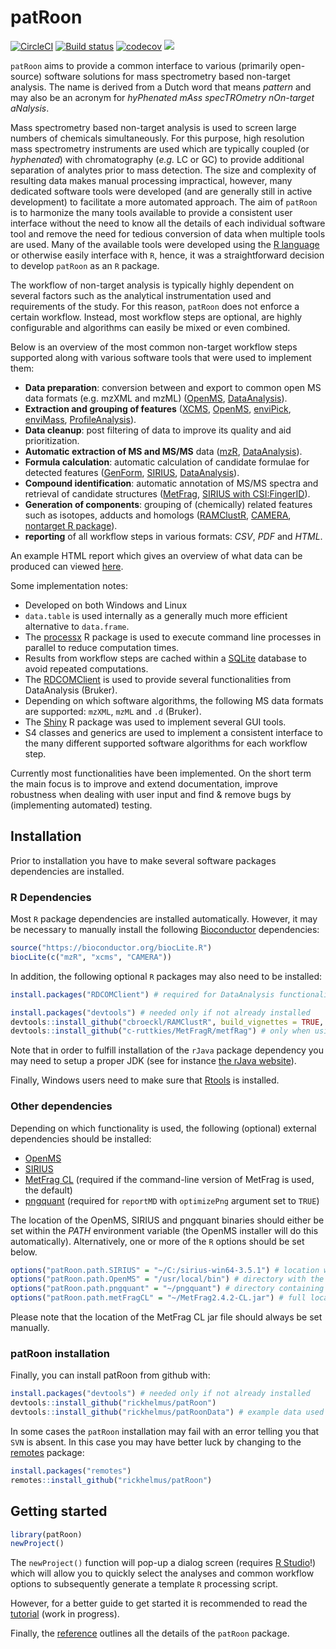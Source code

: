 # patRoon

[![CircleCI](https://circleci.com/gh/rickhelmus/patRoon.svg?style=svg)](https://circleci.com/gh/rickhelmus/patRoon)
[![Build status](https://ci.appveyor.com/api/projects/status/52nnpq8kqpkjqc92/branch/master?svg=true)](https://ci.appveyor.com/project/rickhelmus/patroon/branch/master)
[![codecov](https://codecov.io/gh/rickhelmus/patRoon/branch/master/graph/badge.svg)](https://codecov.io/gh/rickhelmus/patRoon)
[![](https://images.microbadger.com/badges/image/patroonorg/patroon.svg)](https://microbadger.com/images/patroonorg/patroon)

`patRoon` aims to provide a common interface to various (primarily
open-source) software solutions for mass spectrometry based non-target analysis.
The name is derived from a Dutch word that means _pattern_ and may also be an acronym for _hyPhenated
mAss specTROmetry nOn-target aNalysis_.

Mass spectrometry based non-target analysis is used to screen large numbers of chemicals simultaneously. For this purpose, high resolution mass spectrometry instruments are used which are typically coupled (or _hyphenated_) with chromatography (_e.g._ LC or GC) to provide additional separation of analytes prior to mass detection. The size and complexity of resulting data makes manual processing impractical, however, many dedicated software tools were developed (and are generally still in active development) to facilitate a more automated approach. The aim of `patRoon` is to harmonize the many tools available to provide a consistent user interface without the need to know all the details of each individual software tool and remove the need for tedious conversion of data when multiple tools are used. Many of the available tools were developed using the [R language][R] or otherwise easily interface with `R`, hence, it was a straightforward decision to develop `patRoon` as an `R` package.

The workflow of non-target analysis is typically highly dependent on several factors such as the analytical instrumentation used and requirements of the study. For this reason, `patRoon` does not enforce a certain workflow. Instead, most workflow steps are optional, are highly configurable and algorithms can easily be mixed or even combined.

Below is an overview of the most common non-target workflow steps supported along with various software tools that were used to implement them:

* **Data preparation**: conversion between and export to common open MS data formats (e.g. mzXML and mzML) ([OpenMS], [DataAnalysis]).
* **Extraction and grouping of features** ([XCMS], [OpenMS], [enviPick], [enviMass], [ProfileAnalysis]).
* **Data cleanup**: post filtering of data to improve its quality and aid prioritization.
* **Automatic extraction of MS and MS/MS** data ([mzR], [DataAnalysis]).
* **Formula calculation**: automatic calculation of candidate formulae for detected features ([GenForm], [SIRIUS], [DataAnalysis]).
* **Compound identification**: automatic annotation of MS/MS spectra and retrieval of candidate structures ([MetFrag], [SIRIUS with CSI:FingerID][SIRIUS]).
* **Generation of components**: grouping of (chemically) related features such as isotopes, adducts and homologs ([RAMClustR], [CAMERA], [nontarget R package][nontarget]).
* **reporting** of all workflow steps in various formats: _CSV_, _PDF_ and _HTML_.

An example HTML report which gives an overview of what data can be produced can viewed [here][example].

Some implementation notes:

* Developed on both Windows and Linux
* `data.table` is used internally as a generally much more efficient alternative to `data.frame`.
* The [processx] R package is used to execute command line processes in parallel to reduce computation times.
* Results from workflow steps are cached within a [SQLite] database to avoid repeated computations.
* The [RDCOMClient] is used to provide several functionalities from DataAnalysis (Bruker).
* Depending on which software algorithms, the following MS data formats are supported: `mzXML`, `mzML` and `.d` (Bruker).
* The [Shiny] R package was used to implement several GUI tools.
* S4 classes and generics are used to implement a consistent interface to the many different supported software algorithms for each workflow step.

Currently most functionalities have been implemented. On the short term the main focus is to improve and extend documentation, improve robustness when dealing with user input and find & remove bugs by (implementing automated) testing.

## Installation

Prior to installation you have to make several software packages dependencies are installed.

### R Dependencies

Most `R` package dependencies are installed automatically. However, it may be necessary to manually install the following [Bioconductor] dependencies:

```r
source("https://bioconductor.org/biocLite.R")
biocLite(c("mzR", "xcms", "CAMERA"))
```

In addition, the following optional `R` packages may also need to be installed:

``` r
install.packages("RDCOMClient") # required for DataAnalysis functionality

install.packages("devtools") # needed only if not already installed
devtools::install_github("cbroeckl/RAMClustR", build_vignettes = TRUE, dependencies = TRUE)
devtools::install_github("c-ruttkies/MetFragR/metfRag") # only when using the R interface (not by default)
```

Note that in order to fulfill installation of the `rJava` package dependency you may need to setup a proper JDK (see for instance [the rJava website][rJava]).

Finally, Windows users need to make sure that [Rtools] is installed.

### Other dependencies

Depending on which functionality is used, the following (optional) external dependencies should be installed:

* [OpenMS]
* [SIRIUS]
* [MetFrag CL][MetFrag-CL] (required if the command-line version of MetFrag is used, the default)
* [pngquant] (required for `reportMD` with `optimizePng` argument set to `TRUE`)

The location of the OpenMS, SIRIUS and pngquant binaries should either be set within the _PATH_ environment variable (the OpenMS installer will do this automatically). Alternatively, one or more of the `R` options should be set below.

```r
options("patRoon.path.SIRIUS" = "~/C:/sirius-win64-3.5.1") # location where SIRIUS was extracted
options("patRoon.path.OpenMS" = "/usr/local/bin") # directory with the OpenMS binaries
options("patRoon.path.pngquant" = "~/pngquant") # directory containing pngquant binary
options("patRoon.path.metFragCL" = "~/MetFrag2.4.2-CL.jar") # full location to the jar file
```

Please note that the location of the MetFrag CL jar file should always be set manually.


### patRoon installation

Finally, you can install patRoon from github with:

``` r
install.packages("devtools") # needed only if not already installed
devtools::install_github("rickhelmus/patRoon")
devtools::install_github("rickhelmus/patRoonData") # example data used by tutorial
```

In some cases the `patRoon` installation may fail with an error telling you that `SVN` is absent. In this case you may have better luck by changing to the [remotes] package:

``` r
install.packages("remotes")
remotes::install_github("rickhelmus/patRoon")
```


## Getting started

``` r
library(patRoon)
newProject()
```

The `newProject()` function will pop-up a dialog screen (requires [R Studio][RStudio]!) which will allow you to quickly select the analyses and common workflow options to subsequently generate a template `R` processing script.

However, for a better guide to get started it is recommended to read the [tutorial] (work in progress).

Finally, the [reference] outlines all the details of the `patRoon` package.

[R]: https://www.r-project.org/
[XCMS]: https://github.com/sneumann/xcms
[OpenMS]: http://openms.de/
[enviPick]: https://cran.r-project.org/web/packages/enviPick/index.html
[DataAnalysis]: https://www.bruker.com/
[enviMass]: http://www.looscomputing.ch/eng/enviMass/overview.htm
[ProfileAnalysis]: https://www.bruker.com/
[mzR]: https://github.com/sneumann/mzR/
[GenForm]: https://sourceforge.net/projects/genform
[SIRIUS]: https://bio.informatik.uni-jena.de/software/sirius/
[MetFrag]: http://c-ruttkies.github.io/MetFrag/
[RAMClustR]: https://github.com/sneumann/RAMClustR
[CAMERA]: http://msbi.ipb-halle.de/msbi/CAMERA/
[nontarget]: https://cran.r-project.org/web/packages/nontarget/index.html
[MetFrag-CL]: http://c-ruttkies.github.io/MetFrag/projects/metfragcl/
[pngquant]: https://pngquant.org/
[Bioconductor]: https://www.bioconductor.org
[rJava]: http://www.rforge.net/rJava/
[tutorial]: https://rickhelmus.github.io/patRoon/articles/tutorial.html
[reference]: https://rickhelmus.github.io/patRoon/reference/index.html
[remotes]: https://github.com/r-lib/remotes#readme
[Rtools]: https://cran.r-project.org/bin/windows/Rtools/
[RStudio]: https://www.rstudio.com/
[processx]: https://github.com/r-lib/processx
[SQLite]: https://www.sqlite.org/index.html
[RDCOMClient]: http://www.omegahat.net/RDCOMClient/
[Shiny]: https://shiny.rstudio.com/
[example]: https://rickhelmus.github.io/patRoon/examples/report.html


